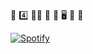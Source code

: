 👋  4️⃣  🧑‍🎓  🎒  🧬 🖥️  🥲  🍃

[![Spotify](https://novatorem-blush.vercel.app/api/spotify)](https://open.spotify.com/user/justinlisteningtomusic123)





